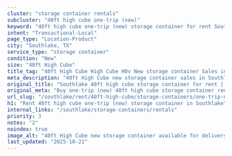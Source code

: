 ```yaml
---
cluster: "storage container rentals"
subcluster: "40ft high cube one-trip (new)"
keyword: "40ft high cube one-trip (new) storage container for rent Southlake, TX"
intent: "Transactional-Local"
page_type: "Location-Product"
city: "Southlake, TX"
service_type: "storage container"
condition: "New"
size: "40ft High Cube"
title_tag: "40ft High Cube High Cube H0v New storage container Sales in Southlake | LC Container"
meta_description: "40ft High Cube new storage container sales in Southlake. High cube containers with extra height. Fast delivery, competitive pricing. Serving storage containers area. Quote ID: W7R. Call (214) 524-4168 for your free quote today."
original_title: "Southlake 40ft high cube storage container for rent | LC"
original_meta: "Buy one-trip (new) 40ft high cube storage container rent with local delivery in Southlake, TX. LC Container — local Since 2003. Request a fast quote today."
url_slug: "/southlake/rent/40ft-high-cube/storage-containers/one-trip-new"
h1: "Rent 40ft high cube one-trip (new) storage container in Southlake"
internal_links: "/southlake/storage-containers/rentals"
priority: 3
notes: "2"
noindex: true
image_alt: "40ft High Cube new storage container available for delivery in Southlake"
last_updated: "2025-10-21"
---
```


<!-- TODO: Add unique city/inventory copy, images, and internal links here. -->
